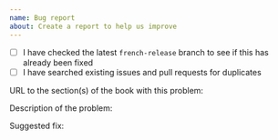 ```yaml
---
name: Bug report
about: Create a report to help us improve
---
```


- [ ] I have checked the latest `french-release` branch to see if this has already been fixed
- [ ] I have searched existing issues and pull requests for duplicates

URL to the section(s) of the book with this problem:

Description of the problem:

Suggested fix:
